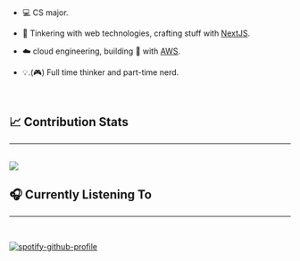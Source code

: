 - 💻 CS major.  

- 🧪 Tinkering with web technologies, crafting stuff with [NextJS](https://nextjs.org/).  

- ☁️ cloud engineering, building 💩 with [AWS](https://aws.amazon.com/).  

- 💡.(🎮) Full time thinker and part-time nerd.

<br/>


## 📈 Contribution Stats
<hr/>
<br/>
<img src="https://github-readme-stats.vercel.app/api?username=0xTxbi&show_icons=true&count_private=true&hide_border=true&theme=radical" /> 


<!-- ## Top Languages
<hr/>
<br/>
[![Top Langs](https://github-readme-stats.vercel.app/api/top-langs/?username=anuraghazra&layout=compact)](https://github.com/anuraghazra/github-readme-stats) -->


## 🎧 Currently Listening To
<hr/>
<br/>

[![spotify-github-profile](https://spotify-github-profile.vercel.app/api/view?uid=1l3k7yrdl4db79q1vxzjyz6au&cover_image=true&theme=novatorem&bar_color=53b14f&bar_color_cover=true)](https://spotify-github-profile.vercel.app/api/view?uid=1l3k7yrdl4db79q1vxzjyz6au&redirect=true)
